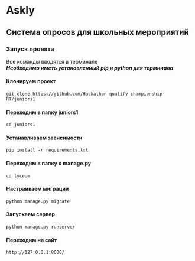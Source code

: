 # Askly
## Система опросов для школьных мероприятий
### Запуск проекта
Все команды вводятся в терминале</br>
***Необходимо иметь установленный pip и python для терминала***

#### Клонируем проект

```
git clone https://github.com/Hackathon-qualify-championship-RT/juniors1
```

#### Переходим в папку juniors1

```
cd juniors1
```

#### Устанавливаем зависимости

```
pip install -r requirements.txt
```

#### Переходим в папку с manage.py

```
cd lyceum
```

#### Настраиваем миграции

```
python manage.py migrate
```

#### Запускаем сервер 

```
python manage.py runserver
```

#### Переходим на сайт

```
http://127.0.0.1:8000/
```

